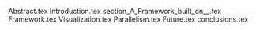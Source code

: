 Abstract.tex
Introduction.tex
section_A_Framework_built_on__.tex
Framework.tex
Visualization.tex
Parallelism.tex
Future.tex
conclusions.tex
